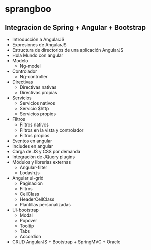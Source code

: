 # sprangboo
## Integracion de Spring + Angular + Bootstrap

* Introducción a AngularJS
* Expresiones de AngularJS
* Estructura de directorios de una aplicación AngularJS
* Hola Mundo con angular
* Modelo
  * Ng-model
* Controlador
  * Ng-controller
* Directivas
  * Directivas nativas
  * Directivas propias
* Servicios
  * Servicios nativos
  * Servicio $http
  * Servicios propios
* Filtros
  * Filtros nativos
  * Filtros en la vista y controlador
  * Filtros propios
* Eventos en angular
* Includes en angular
* Carga de JS y CSS por demanda
* Integración de JQuery plugins
* Módulos y librerias externas
  * Angular-filter
  * Lodash.js
* Angular ui-grid
  * Paginación
  * Filtros
  * CellClass
  * HeaderCellClass
  * Plantillas personalizadas
* Ui-bootstrap
  * Modal
  * Popover
  * Tooltip
  * Tabs
  * Accordion
* CRUD AngularJS + Bootstrap + SpringMVC + Oracle
